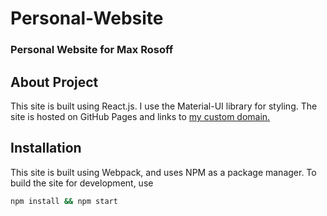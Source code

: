 # Personal-Website

### Personal Website for Max Rosoff

## About Project

This site is built using React.js. I use the Material-UI library for styling. The site is hosted on GitHub Pages and 
links to [my custom domain.](maxrosoff.com)

## Installation

This site is built using Webpack, and uses NPM as a package manager. To build the site for development, use 

```bash
npm install && npm start
```
